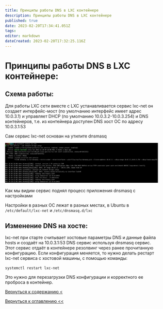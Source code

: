 ```yaml
---
title: Принципы работы DNS в LXC контейнере
description: Принципы работы DNS в LXC контейнере
published: true
date: 2023-02-20T17:34:41.051Z
tags: 
editor: markdown
dateCreated: 2023-02-20T17:32:25.116Z
---
```


# Принципы работы DNS в LXC контейнере:

## Схема работы:
Для работы LXC сети вместе с LXC устанавливается сервис lxc-net он создает интерфейс-мост (по умолчанию интерфейс имеет
 адрес 10.0.3.1) и управляет DHCP (по умолчанию 10.0.3.2-10.0.3.254) и DNS контейнеров, т.е. из контейнера доступен 
 DNS хост ОС по адресу 10.0.3.1:53

Сам сервис lxc-net основан на утилите dnsmasq

![lxcnetstatus.jpg](/login-center/dns_in_lxc_container/lxcnetstatus.jpg)
 
Как мы видим сервис поднял процесс приложения dnsmasq с настройками
 
Настройки в разных ОС лежат в разных местах, в Ubuntu в `/etc/default/lxc-net` и `/etc/dnsmasq.d/lxc`

## Изменение DNS на хосте:

lxc-net при старте считывает хостовые параметры DNS и данные файла hosts и создаёт на 10.0.3.1:53 DNS сервис используя 
dnsmasq сервис. Этот сервис отдаёт в контейнере резолвинг через ранее прочитанную конфигурацию. Если конфигурация 
меняется, то нужно делать рестарт lxc-net сервиса с хостовой машины, с помощью команды:

`systemctl restart lxc-net`

Это нужно для перезагрузки DNS конфигурации и корректного ее проброса в контейнер. 


[Вернуться к содержанию <](/workspace)

[Вернуться к оглавлению <<](/home)
